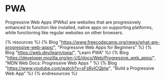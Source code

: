 # PWA


Progressive Web Apps (PWAs) are websites that are progressively enhanced to function like installed, native apps on supporting platforms, while functioning like regular websites on other browsers.

{% resources %}
  {% Blog "https://www.freecodecamp.org/news/what-are-progressive-web-apps/", "Progressive Web Apps for Beginners" %}
  {% Blog "https://web.dev/learn/pwa/", "Learn PWA" %}
  {% Blog "https://developer.mozilla.org/en-US/docs/Web/Progressive_web_apps/", "MDN Web Docs: Progressive Web Apps " %}
  {% Blog "https://www.youtube.com/watch?v=sFsRylCQblw", "Build a Progressive Web App" %}
{% endresources %}

